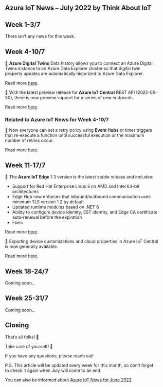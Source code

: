 ## Azure IoT News – July 2022 by Think About IoT

## Week 1-3/7
There isn't any news for this week.

## Week 4-10/7
🔸 **Azure Digital Twins** Data history allows you to connect an Azure Digital Twins instance to an Azure Data Explorer cluster so that digital twin property updates are automatically historized to Azure Data Explorer.

Read more [here](https://azure.microsoft.com/en-gb/updates/generally-available-azure-digital-twins-data-history/).

🔸 With the latest preview release for **Azure IoT Central** REST API (2022-06-30), there is now preview support for a series of new endpoints.

Read more [here](https://azure.microsoft.com/en-gb/updates/iotc-2022-06-30-rest-api-preview/).

### Related to Azure IoT News for Week 4-10/7
🔸 Now everyone can set a retry policy using **Event Hubs** or timer triggers that re-execute a function until successful execution or the maximum number of retries occur.

Read more [here](https://azure.microsoft.com/en-gb/updates/generally-available-azure-functions-retry-policy-for-event-hubs-and-timer-triggers/).

## Week 11-17/7
🔸 The **Azure IoT Edge** 1.3 version is the latest stable release and includes:

- Support for Red Hat Enterprise Linux 8 on AMD and Intel 64-bit architectures
- Edge Hub now enforces that inbound/outbound communication uses minimum TLS version 1.2 by default
- Updated runtime modules based on .NET 6
- Ability to configure device identity, EST identity, and Edge CA certificate auto-renewal before the expiration
- Fixes

Read more [here](https://azure.microsoft.com/en-gb/updates/azure-iot-edge-130-release-is-now-generally-available/).

🔸 Exporting device customizations and cloud properties in Azure IoT Central is now generally available.

Read more [here](https://azure.microsoft.com/en-gb/updates/iotc-export-customizations-and-cloud-properties/).

## Week 18-24/7
Coming soon...

## Week 25-31/7
Coming soon...

## Closing
That’s all folks! 👋

Take care of yourself! 🙂

If you have any questions, please reach out!

P.S. This article will be updated every week for this month, so don’t forget to check it again when July will come to an end.

You can also be informed about [Azure IoT News for June 2022](https://www.thinkaboutiot.com/index.php/2022/06/23/azure-iot-news-june-2022-by-think-about-iot/). 